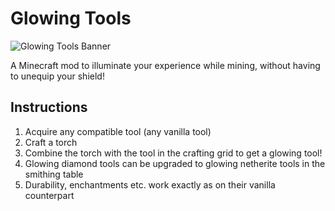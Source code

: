 # Glowing Tools

![Glowing Tools Banner](glowing_tools_banner.png)

A Minecraft mod to illuminate your experience while mining, without having to unequip your shield!

## Instructions

1. Acquire any compatible tool (any vanilla tool)
2. Craft a torch
3. Combine the torch with the tool in the crafting grid to get a glowing tool!
4. Glowing diamond tools can be upgraded to glowing netherite tools in the smithing table
5. Durability, enchantments etc. work exactly as on their vanilla counterpart

